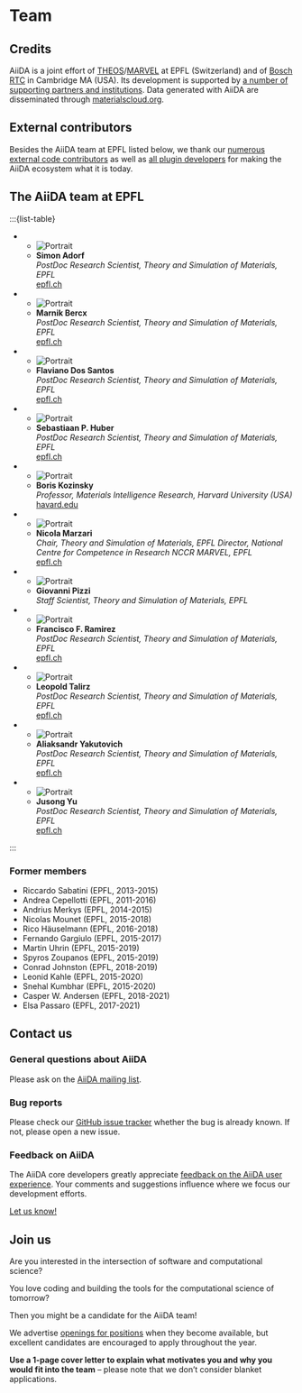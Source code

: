 # Team

## Credits

AiiDA is a joint effort of [THEOS](http://theossrv1.epfl.ch/)/[MARVEL](https://nccr-marvel.ch/) at EPFL (Switzerland) and of [Bosch RTC](https://www.bosch.us/) in Cambridge MA (USA). Its development is supported by [a number of supporting partners and institutions](more/acknowledgements.md).
Data generated with AiiDA are disseminated through [materialscloud.org](http://materialscloud.org/).

## External contributors

Besides the AiiDA team at EPFL listed below, we thank our [numerous external code contributors](https://raw.githubusercontent.com/aiidateam/aiida_core/develop/AUTHORS.txt) as well as [all plugin developers](https://aiidateam.github.io/aiida-registry/) for making the AiiDA ecosystem what it is today.

## The AiiDA team at EPFL

:::{list-table}

* - ![Portrait](./pics/team/simon.jpg)
  - **Simon Adorf**\
    *PostDoc Research Scientist, Theory and Simulation of Materials, EPFL*\
    [epfl.ch](https://people.epfl.ch/simon.adorf)

* - ![Portrait](./pics/team/marnik.jpg)
  - **Marnik Bercx**\
    *PostDoc Research Scientist, Theory and Simulation of Materials, EPFL*\
    [epfl.ch](https://people.epfl.ch/marnik.bercx)

* - ![Portrait](./pics/team/dossantos.jpg)
  - **Flaviano Dos Santos**\
    *PostDoc Research Scientist, Theory and Simulation of Materials, EPFL*\
    [epfl.ch](https://people.epfl.ch/flaviano.dossantos)

* - ![Portrait](./pics/team/huber.png)
  - **Sebastiaan P. Huber**\
    *PostDoc Research Scientist, Theory and Simulation of Materials, EPFL*\
    [epfl.ch](https://people.epfl.ch/sebastiaan.huber)

* - ![Portrait](./pics/team/boris.png)
  - **Boris Kozinsky**\
    *Professor, Materials Intelligence Research, Harvard University (USA)*\
    [havard.edu](https://bkoz.seas.harvard.edu/people/boris-kozinsky)

* - ![Portrait](./pics/team/nicola.png)
  - **Nicola Marzari**\
    *Chair, Theory and Simulation of Materials, EPFL
Director, National Centre for Competence in Research NCCR MARVEL, EPFL*\
    [epfl.ch](https://people.epfl.ch/nicola.marzari)

* - ![Portrait](./pics/team/gio.png)
  - **Giovanni Pizzi**\
    *Staff Scientist, Theory and Simulation of Materials, EPFL*

* - ![Portrait](./pics/team/Ramirez.jpg)
  - **Francisco F. Ramirez**\
    *PostDoc Research Scientist, Theory and Simulation of Materials, EPFL*\
    [epfl.ch](https://people.epfl.ch/francisco.ramirez)

* - ![Portrait](./pics/team/talirz.jpg)
  - **Leopold Talirz**\
    *PostDoc Research Scientist, Theory and Simulation of Materials, EPFL*\
    [epfl.ch](https://people.epfl.ch/leopold.talirz)

* - ![Portrait](./pics/team/Yakutovich.jpg)
  - **Aliaksandr Yakutovich**\
    *PostDoc Research Scientist, Theory and Simulation of Materials, EPFL*\
    [epfl.ch](https://people.epfl.ch/aliaksandr.yakutovich)

* - ![Portrait](./pics/team/JusongYu.jpg)
  - **Jusong Yu**\
    *PostDoc Research Scientist, Theory and Simulation of Materials, EPFL*\
    [epfl.ch](https://people.epfl.ch/jusong.yu)

:::

### Former members

- Riccardo Sabatini (EPFL, 2013-2015)
- Andrea Cepellotti (EPFL, 2011-2016)
- Andrius Merkys (EPFL, 2014-2015)
- Nicolas Mounet (EPFL, 2015-2018)
- Rico Häuselmann (EPFL, 2016-2018)
- Fernando Gargiulo (EPFL, 2015-2017)
- Martin Uhrin (EPFL, 2015-2019)
- Spyros Zoupanos (EPFL, 2015-2019)
- Conrad Johnston (EPFL, 2018-2019)
- Leonid Kahle (EPFL, 2015-2020)
- Snehal Kumbhar (EPFL, 2015-2020)
- Casper W. Andersen (EPFL, 2018-2021)
- Elsa Passaro (EPFL, 2017-2021)

## Contact us

### General questions about AiiDA

Please ask on the [AiiDA mailing list](more/mailing_list.md).

### Bug reports

Please check our [GitHub issue tracker](https://github.com/aiidateam/aiida_core/issues) whether the bug is already known. If not, please open a new issue.

### Feedback on AiiDA

The AiiDA core developers greatly appreciate [feedback on the AiiDA user experience](https://goo.gl/forms/u0yhDQ39IoRQeFg42).
Your comments and suggestions influence where we focus our development efforts.

[Let us know!](https://goo.gl/forms/u0yhDQ39IoRQeFg42)

## Join us

Are you interested in the intersection of software and computational science?

You love coding and building the tools for the computational science of tomorrow?

Then you might be a candidate for the AiiDA team!


We advertise [openings for positions](http://theossrv1.epfl.ch/Main/Openings) when they become available, but excellent candidates are encouraged to apply throughout the year.

**Use a 1-page cover letter to explain what motivates you and why you would fit into the team** – please note that we don’t consider blanket applications.
